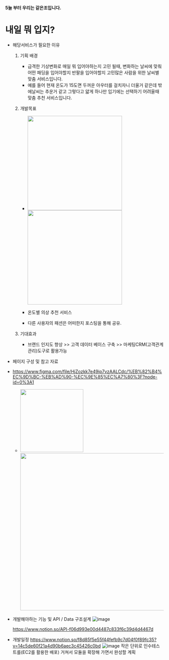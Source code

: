 #### 5늘 부터 우리는 같은조입니다.
# 내일 뭐 입지?
    
* 해당서비스가 필요한 이유    
    1. 기획 배경
        - 급격한 기상변화로 매일 뭐 입어야하는지 고민 될때, 변화하는 날씨에 맞춰 어떤 패딩을 입어야할지 반팔을 입어야할지 고민많은 사람을 위한 날씨별 맞춤 서비스입니다.
        - 예를 들어 현재 온도가 15도면 두꺼운 아우터를 걸치자니 더울거 같은데 밖에날씨는 추운거 같고 그렇다고 얇게 하나만 입기에는 선택하기 어려울때 맞춤 추천 서비스입니다.
        

    2. 개발목표
       - <img src="https://user-images.githubusercontent.com/83229401/157147294-92762f24-dc40-41d1-b269-f5000f062ebe.png" width="300" height=""></img> <img src="https://user-images.githubusercontent.com/83229401/157148167-1799ced7-8899-4c3f-8060-6e9e8a8c0823.png" width="300" height=""></img> 
       - 온도별 의상 추천 서비스 
             
       - 다른 사용자의 패션은 어떠한지 포스팅을 통해 공유.

    3. 기대효과
       - 브랜드 인지도 향상 >> 고객 데이터 베이스 구축 >> 마케팅CRM(고객관계관리)도구로 활용가능
* 페이지 구성 및 참고 자료
*   https://www.figma.com/file/HjZozkk7e49ip7vzAALCdc/%EB%82%B4%EC%9D%BC-%EB%AD%90-%EC%9E%85%EC%A7%80%3F?node-id=0%3A1
    - <img src="https://user-images.githubusercontent.com/83229401/157348695-19cecceb-9232-4e78-ae72-8ffb8b0c744c.png" width = "200" height=""></img> <img src="https://user-images.githubusercontent.com/83229401/157349996-acd4c1fd-329a-4a51-b0a4-fead1d98fd12.png" width = "500" height=""></img>
   
* 개발해야하는 기능 및 API / Data 구조설계
    ![image](https://user-images.githubusercontent.com/83229401/157353944-c27143bd-3495-47ae-a35c-b9a8212d5469.png) 

    https://www.notion.so/API-f06d993e00d4487c833f6c39d4d4467d
* 개발일정
    https://www.notion.so/f8d85f5e55f44fefb9c7d04f0f89fc35?v=14c5de60f21a4d90b6aec3c45426c0bd
    ![image](https://user-images.githubusercontent.com/83229401/157354086-cedf6f95-89e1-4f09-a7af-e89dd3c4a49e.png)
    작은 단위로 인수테스트를(EC2를 활용한 배포) 거쳐서 모듈을 확장해 가면서 완성할 계획
    
